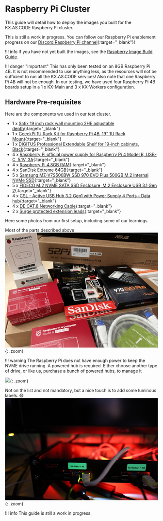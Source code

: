 # Raspberry Pi Cluster

This guide will detail how to deploy the images you built for the KX.AS.CODE Raspberry Pi cluster.

This is still a work in progress. You can follow our Raspberry Pi enablement progress on our [Discord Raspberry Pi channel](https://discord.gg/XC64HNgeXK){:target="\_blank"}!

!!! info
    If you have not yet built the images, see the [Raspberry Image Build Guide](../../Build/Raspberry-Pi-Cluster/).

!!! danger "Important"
    This has only been tested on an 8GB Raspberry Pi 4B. It is not recommended to use anything less, as the resources will not be sufficient to run all the KX.AS.CODE services! Also note that one Raspberry Pi 4B will not be enough. In our testing, we have used four Raspberry Pi 4B boards setup in a 1 x KX-Main and 3 x KX-Workers configuration.

## Hardware Pre-requisites

Here are the components we used in our test cluster.

- 1 x [Satix 19 inch rack wall mounting 2HE adjustable depth](https://www.amazon.de/gp/product/B07PL744NX/ref=ppx_yo_dt_b_asin_title_o05_s01?ie=UTF8&psc=1){:target="\_blank"}
- 1 x [GeeekPi 1U Rack Kit for Raspberry Pi 4B, 19" 1U Rack Mount](https://www.amazon.de/gp/product/B0972928CN/ref=ppx_yo_dt_b_asin_title_o05_s02?ie=UTF8&psc=1){:target="\_blank"}
- 1 x [DIGITUS Professional Extendable Shelf for 19-inch cabinets, Black](https://www.amazon.de/gp/product/B002KTE870/ref=ppx_yo_dt_b_asin_title_o03_s00?ie=UTF8&psc=1){:target="\_blank"}
- 4 x [Raspberry Pi official power supply for Raspberry Pi 4 Model B, USB-C, 5.1V, 3A](https://www.amazon.de/gp/product/B07TMPC9FG/ref=ppx_yo_dt_b_asin_title_o05_s00?ie=UTF8&psc=1){:target="\_blank"}
- 4 x [Raspberry Pi 4.8GB RAM](https://www.amazon.de/gp/product/B089LZ7KB8/ref=ppx_yo_dt_b_asin_title_o04_s00?ie=UTF8&psc=1){:target="\_blank"}
- 4 x [SanDisk Extreme 64GB](https://www.amazon.de/gp/product/B07G3GMRYF/ref=ppx_yo_dt_b_asin_title_o05_s03?ie=UTF8&psc=1){:target="\_blank"}
- 5 x [Samsung MZ-V7S500BW SSD 970 EVO Plus 500GB M.2 Internal NVMe SSD](https://www.amazon.de/gp/product/B07MFBLN7K/ref=ppx_yo_dt_b_asin_title_o05_s04?ie=UTF8&psc=1){:target="\_blank"}
- 5 x [FIDECO M.2 NVME SATA SSD Enclosure, M.2 Enclosure USB 3.1 Gen 2](https://www.amazon.de/gp/product/B09WMYKDDW/ref=ppx_yo_dt_b_asin_title_o05_s04?ie=UTF8&psc=1){:target="\_blank"}
- 4 x [CSL - Active USB Hub 3.2 Gen1 with Power Supply 4 Ports - Data hub](https://www.amazon.de/gp/product/B01E042UH2/ref=ppx_yo_dt_b_asin_title_o01_s00?ie=UTF8&psc=1){:target="\_blank"}
- 4 x [DE CAT.8 Networking Cable](https://www.amazon.de/gp/product/B084C3GN6V/ref=ppx_yo_dt_b_asin_title_o02_s00?ie=UTF8&psc=1){:target="\_blank"}
- 2 x [Surge protected extension leads](https://www.amazon.de/gp/product/B096FHSHVS/ref=ppx_yo_dt_b_asin_title_o00_s00?ie=UTF8&psc=1){:target="\_blank"}

Here some photos from our first setup, including some of our learnings.

Most of the parts described above
![](../assets/images/Raspberry_PI_Setup_1.jpg){: .zoom}

!!! warning
    The Raspberry Pi does not have enough power to keep the NVME drive running. A powered hub is required. Either choose another type of drive, or like us, purchase a bunch of powered hubs, to manage it

![](../assets/images/Raspberry_PI_Setup_3.jpg){: .zoom}

Not on the list and not mandatory, but a nice touch is to add some luminous labels. :smile:
![](../assets/images/Raspberry_PI_Setup_4.jpg){: .zoom}

!!! info
    This guide is still a work in progress.
